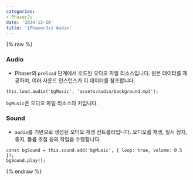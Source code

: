 ```yaml
---
categories:
- PhaserJs
date: '2024-12-10'
title: '[PhaserJs] Audio'
---
```


{% raw %}
### Audio
- Phaser의 `preload` 단계에서 로드된 오디오 파일 리소스입니다. 원본 데이터를 제공하며, 여러 사운드 인스턴스가 이 데이터를 참조합니다.

```
this.load.audio('bgMusic', 'assets/audio/background.mp3');
```

`bgMusic`은 오디오 파일 리소스의 키입니다.

### Sound
- `audio`를 기반으로 생성된 오디오 재생 컨트롤러입니다. 오디오를 재생, 일시 정지, 중지, 볼륨 조절 등의 작업을 수행합니다.

```
const bgSound = this.sound.add('bgMusic', { loop: true, volume: 0.5 });
bgSound.play();
```
{% endraw %}